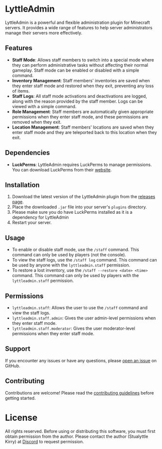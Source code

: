 # LyttleAdmin

LyttleAdmin is a powerful and flexible administration plugin for Minecraft servers. It provides a wide range of features to help server administrators manage their servers more effectively.

## Features

- **Staff Mode**: Allows staff members to switch into a special mode where they can perform administrative tasks without affecting their normal gameplay. Staff mode can be enabled or disabled with a simple command.
- **Inventory Management**: Staff members' inventories are saved when they enter staff mode and restored when they exit, preventing any loss of items.
- **Staff Logs**: All staff mode activations and deactivations are logged, along with the reason provided by the staff member. Logs can be viewed with a simple command.
- **Role Management**: Staff members are automatically given appropriate permissions when they enter staff mode, and these permissions are removed when they exit.
- **Location Management**: Staff members' locations are saved when they enter staff mode and they are teleported back to this location when they exit.

## Dependencies
- **LuckPerms**: LyttleAdmin requires LuckPerms to manage permissions. You can download LuckPerms from their [website](https://luckperms.net/).

## Installation

1. Download the latest version of the LyttleAdmin plugin from the [releases page](https://github.com/Lyttle-Development/LyttleAdmin/releases).
2. Place the downloaded `.jar` file into your server's `plugins` directory.
3. Please make sure you do have LuckPerms installed as it is a dependency for LyttleAdmin
4. Restart your server.

## Usage

- To enable or disable staff mode, use the `/staff` command. This command can only be used by players (not the console).
- To view the staff logs, use the `/staff log` command. This command can be used by anyone with the `lyttleadmin.staff` permission.
- To restore a lost inventory, use the `/staff --restore <date> <time>` command. This command can only be used by players with the `lyttleadmin.staff` permission.

## Permissions

- `lyttleadmin.staff`: Allows the user to use the `/staff` command and view the staff logs.
- `lyttleadmin.staff.admin`: Gives the user admin-level permissions when they enter staff mode.
- `lyttleadmin.staff.moderator`: Gives the user moderator-level permissions when they enter staff mode.

## Support

If you encounter any issues or have any questions, please [open an issue](https://github.com/Lyttle-Development/LyttleAdmin/issues) on GitHub.

## Contributing

Contributions are welcome! Please read the [contributing guidelines](CONTRIBUTING.md) before getting started.

# License

All rights reserved. Before using or distributing this software, you must first obtain permission from the author. Please contact the author (Stualyttle Kirry) at [Discord](https://discord.com/invite/QfqFFPFFQZ) to request permission.